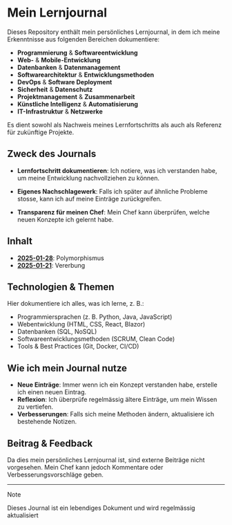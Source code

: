 # Mein Lernjournal

Dieses Repository enthält mein persönliches Lernjournal, in dem ich meine Erkenntnisse aus folgenden Bereichen dokumentiere:

-   **Programmierung** & **Softwareentwicklung**
-   **Web-** & **Mobile-Entwicklung**
-   **Datenbanken** & **Datenmanagement**
-   **Softwarearchitektur** & **Entwicklungsmethoden**
-   **DevOps** & **Software Deployment**
-   **Sicherheit** & **Datenschutz**
-   **Projektmanagement** & **Zusammenarbeit**
-   **Künstliche Intelligenz** & **Automatisierung**
-   **IT-Infrastruktur** & **Netzwerke**

Es dient sowohl als Nachweis meines Lernfortschritts als auch als Referenz für zukünftige Projekte.

## Zweck des Journals

-   **Lernfortschritt dokumentieren**: Ich notiere, was ich verstanden habe, um meine Entwicklung nachvollziehen zu können.

-   **Eigenes Nachschlagewerk**: Falls ich später auf ähnliche Probleme stosse, kann ich auf meine Einträge zurückgreifen.

-   **Transparenz für meinen Chef**: Mein Chef kann überprüfen, welche neuen Konzepte ich gelernt habe.

## Inhalt

-   **[2025-01-28](./2025-01-28/)**: Polymorphismus
-   **[2025-01-21](./2025-01-21/)**: Vererbung

## Technologien & Themen

Hier dokumentiere ich alles, was ich lerne, z. B.:

-   Programmiersprachen (z. B. Python, Java, JavaScript)
-   Webentwicklung (HTML, CSS, React, Blazor)
-   Datenbanken (SQL, NoSQL)
-   Softwareentwicklungsmethoden (SCRUM, Clean Code)
-   Tools & Best Practices (Git, Docker, CI/CD)

## Wie ich mein Journal nutze

-   **Neue Einträge**: Immer wenn ich ein Konzept verstanden habe, erstelle ich einen neuen Eintrag.
-   **Reflexion**: Ich überprüfe regelmässig ältere Einträge, um mein Wissen zu vertiefen.
-   **Verbesserungen**: Falls sich meine Methoden ändern, aktualisiere ich bestehende Notizen.

## Beitrag & Feedback

Da dies mein persönliches Lernjournal ist, sind externe Beiträge nicht vorgesehen. Mein Chef kann jedoch Kommentare oder Verbesserungsvorschläge geben.

---

> [!NOTE]
> Dieses Journal ist ein lebendiges Dokument und wird regelmässig aktualisiert
